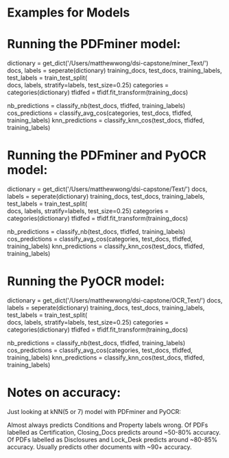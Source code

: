 # Examples for Models



# Running the PDFminer model:

dictionary = get_dict('/Users/matthewwong/dsi-capstone/miner_Text/')
docs, labels = seperate(dictionary)
training_docs, test_docs, training_labels, test_labels = train_test_split(\
   docs, labels, stratify=labels, test_size=0.25)
categories = categories(dictionary)
tfidfed = tfidf.fit_transform(training_docs)


nb_predictions = classify_nb(test_docs, tfidfed, training_labels)
cos_predictions = classify_avg_cos(categories, test_docs, tfidfed, training_labels)
knn_predictions = classify_knn_cos(test_docs, tfidfed, training_labels)



# Running the PDFminer and PyOCR model:

dictionary = get_dict('/Users/matthewwong/dsi-capstone/Text/')
docs, labels = seperate(dictionary)
training_docs, test_docs, training_labels, test_labels = train_test_split(\
   docs, labels, stratify=labels, test_size=0.25)
categories = categories(dictionary)
tfidfed = tfidf.fit_transform(training_docs)


nb_predictions = classify_nb(test_docs, tfidfed, training_labels)
cos_predictions = classify_avg_cos(categories, test_docs, tfidfed, training_labels)
knn_predictions = classify_knn_cos(test_docs, tfidfed, training_labels)



# Running the PyOCR model:

dictionary = get_dict('/Users/matthewwong/dsi-capstone/OCR_Text/')
docs, labels = seperate(dictionary)
training_docs, test_docs, training_labels, test_labels = train_test_split(\
   docs, labels, stratify=labels, test_size=0.25)
categories = categories(dictionary)
tfidfed = tfidf.fit_transform(training_docs)


nb_predictions = classify_nb(test_docs, tfidfed, training_labels)
cos_predictions = classify_avg_cos(categories, test_docs, tfidfed, training_labels)
knn_predictions = classify_knn_cos(test_docs, tfidfed, training_labels)



# Notes on accuracy:

Just looking at kNN(5 or 7) model with PDFminer and PyOCR:

Almost always predicts Conditions and Property labels wrong.
Of PDFs labelled as Certification, Closing_Docs predicts around ~50-80% accuracy.
Of PDFs labelled as Disclosures and Lock_Desk predicts around ~80-85% accuracy.
Usually predicts other documents with ~90+ accuracy.
